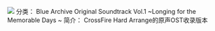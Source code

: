 ![](//static.kivo.wiki/images/music/cover/17EGQYtvwN70gw63TgBRYQceLxGl4ARl.png)
分类： Blue Archive Original Soundtrack Vol.1 ~Longing for the Memorable Days ~
简介：
CrossFire Hard Arrange的原声OST收录版本
